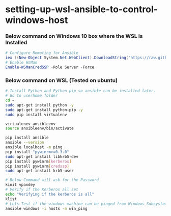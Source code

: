 # setting-up-wsl-ansible-to-control-windows-host

### Below command on Windows 10 box where the WSL is Installed

```powershell
# Configure Remoting for Ansible 
iex ((New-Object System.Net.WebClient).DownloadString('https://raw.githubusercontent.com/ansible/ansible/devel/examples/scripts/ConfigureRemotingForAnsible.ps1'))
# Enable WsMan
Enable-WSManCredSSP -Role Server -Force
```
### Below command on WSL (Tested on ubuntu)

```bash
# Install Python and Python pip so ansible can be installed later.
# Go to userhome folder
cd ~
sudo apt-get install python -y
sudo apt-get install python-pip -y
sudo pip install virtualenv

virtualenev ansibleenv
source ansibleenv/bin/activate

pip install ansible
ansible --version
ansible localhost -m ping
pip install "pywinrm>=0.3.0"
sudo apt-get install libkrb5-dev
pip install pywinrm[kerberos]
pip install pywinrm[credssp]
sudo apt-get install krb5-user

# Below Command will ask for the Password
kinit vpandey
# Verify if the Kerberos all set
echo "Verifying if the kerberos is all"
klist
# Lets Test if the windows machine can be pinged from Windows Subsystem Linux
ansible windows -i hosts -m win_ping
```
